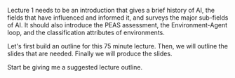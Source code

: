 Lecture 1 needs to be an introduction that gives a brief history of AI,
the fields that have influenced and informed it, and surveys the major
sub-fields of AI. It should also introduce the PEAS assessment, 
the Environment-Agent loop, and the classification attributes of environments.

Let's first build an outline for this 75 minute lecture. Then, we will outline
the slides that are needed. Finally we will produce the slides.

Start be giving me a suggested lecture outline.


